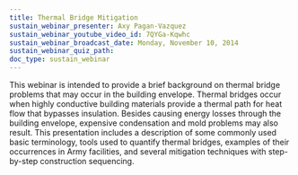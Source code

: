 ```yaml
---
title: Thermal Bridge Mitigation
sustain_webinar_presenter: Axy Pagan-Vazquez
sustain_webinar_youtube_video_id: 7QYGa-Kqwhc
sustain_webinar_broadcast_date: Monday, November 10, 2014
sustain_webinar_quiz_path:
doc_type: sustain_webinar
---
```


This webinar is intended to provide a brief background on thermal bridge problems that may occur in the building envelope. Thermal bridges occur when highly conductive building materials provide a thermal path for heat flow that bypasses insulation. Besides causing energy losses through the building envelope, expensive condensation and mold problems may also result. This presentation includes a description of some commonly used basic terminology, tools used to quantify thermal bridges, examples of their occurrences in Army facilities, and several mitigation techniques with step-by-step construction sequencing.
